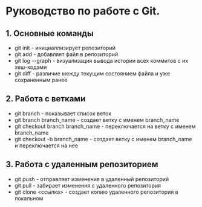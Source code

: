 # Руководство по работе с Git.
## 1. Основные команды
* git init - инициаллизирует репозиторий
* git add - добавляет файл в репозиторий
* git log --graph - визуализация вывода истории всех коммитов с их хеш-кодами
* git diff - различие между текущим состоянием файла и уже сохраненным ранее
## 2. Работа с ветками
* git branch - показывает список веток
* git branch branch_name - создает ветку с именем branch_name
* git checkout branch branch_name - переключается на ветку с именем branch_name
* git checkout -b branch_name - создает ветку с именем branch_name и переключается на нее
## 3. Работа с удаленным репозиторием
* git push - отправляет изменения в удаленный репозиторий
* git pull - забирает изменения с удаленного репозитория
* git clone <ссылка> - создает копию удаленного репозитория в локальном